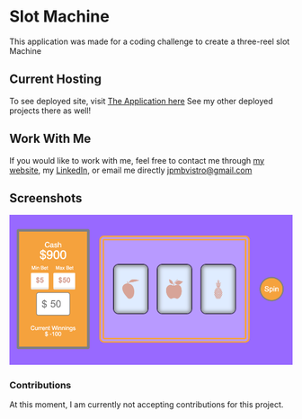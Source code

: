 # Slot Machine

This application was made for a coding challenge to create a three-reel slot Machine

## Current Hosting

To see deployed site, visit [The Application here](https://jpmbvistro-slot-machine.netlify.app/)
See my other deployed projects there as well!

## Work With Me

If you would like to work with me, feel free to contact me through [my website](https://www.jpmbvistro.com), my [LinkedIn](https://www.linkedin.com/in/juan-justin-vistro/), or email me directly [jpmbvistro@gmail.com](mailto:JPMBVistro@gmail.com)

## Screenshots

![Application Screenshot](screenshot/full-screenshot.png)

### Contributions

At this moment, I am currently not accepting contributions for this project.
